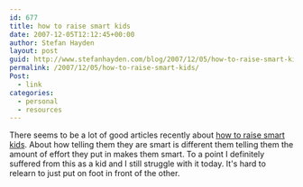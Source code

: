 ```yaml
---
id: 677
title: how to raise smart kids
date: 2007-12-05T12:12:45+00:00
author: Stefan Hayden
layout: post
guid: http://www.stefanhayden.com/blog/2007/12/05/how-to-raise-smart-kids/
permalink: /2007/12/05/how-to-raise-smart-kids/
Post:
  - link
categories:
  - personal
  - resources
---
```

There seems to be a lot of good articles recently about <a href="http://www.sciam.com/article.cfm?id=the-secret-to-raising-smart-kids&amp;print=true">how to raise smart kids</a>. About how telling them they are smart is different them telling them the amount of effort they put in makes them smart. To a point I definitely suffered from this as a kid and I still struggle with it today. It's hard to relearn to just put on foot in front of the other.